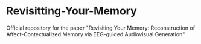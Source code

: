 # Revisitting-Your-Memory
Official repository for the paper "Revisiting Your Memory: Reconstruction of Affect-Contextualized Memory via EEG-guided Audiovisual Generation" 
